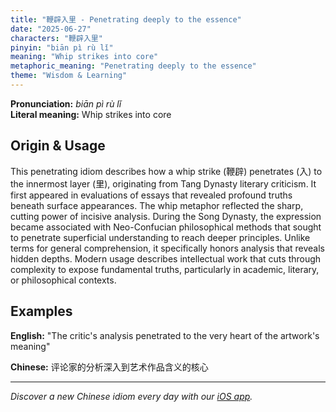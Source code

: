 ```yaml
---
title: "鞭辟入里 - Penetrating deeply to the essence"
date: "2025-06-27"
characters: "鞭辟入里"
pinyin: "biān pì rù lǐ"
meaning: "Whip strikes into core"
metaphoric_meaning: "Penetrating deeply to the essence"
theme: "Wisdom & Learning"
---
```


**Pronunciation:** *biān pì rù lǐ*  
**Literal meaning:** Whip strikes into core

## Origin & Usage

This penetrating idiom describes how a whip strike (鞭辟) penetrates (入) to the innermost layer (里), originating from Tang Dynasty literary criticism. It first appeared in evaluations of essays that revealed profound truths beneath surface appearances. The whip metaphor reflected the sharp, cutting power of incisive analysis. During the Song Dynasty, the expression became associated with Neo-Confucian philosophical methods that sought to penetrate superficial understanding to reach deeper principles. Unlike terms for general comprehension, it specifically honors analysis that reveals hidden depths. Modern usage describes intellectual work that cuts through complexity to expose fundamental truths, particularly in academic, literary, or philosophical contexts.

## Examples

**English:** "The critic's analysis penetrated to the very heart of the artwork's meaning"

**Chinese:** 评论家的分析深入到艺术作品含义的核心

---

*Discover a new Chinese idiom every day with our [iOS app](https://apps.apple.com/us/app/daily-chinese-idioms/id6670238264).*
